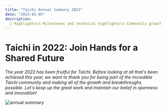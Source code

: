 ```yaml
---
title: "Taichi Annual Summary 2022"
date: "2023-01-05"
description:
  📌 Highlights\n Milestones and technical highlights\n Community growth and events\n User recognition and academic influence
---
```


# Taichi in 2022: Join Hands for a Shared Future
<div class="alert--warning alert alert-no-border">

*The year 2022 has been fruitful for Taichi. Before looking at all that's been achieved this year, we want to thank you for being part of the incredible Taichi community and making all of the growth and breakthroughs possible. Let's keep up the great work and maintain our belief in openness and innovation!*

</div>

![annual summary](./pics/2022_report.png)